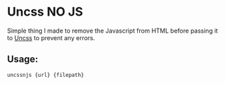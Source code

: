 # Uncss NO JS

Simple thing I made to remove the Javascript from HTML before passing it to [Uncss]() to prevent any errors.

## Usage:

`uncssnjs {url} {filepath}`